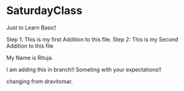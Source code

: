 # SaturdayClass
Just to Learn Basic!

Step 1: This is my first Addition to this file.
Step 2: This is my Second Addition to this file 

My Name is Rituja.


I am adding this in branch!!
Someting with your expectations!!

changing from dravitomar.

